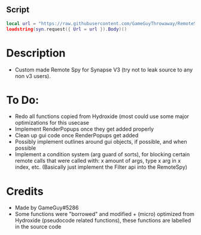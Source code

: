 ## Script
```lua
local url = "https://raw.githubusercontent.com/GameGuyThrowaway/RemoteSpy/main/script.lua"
loadstring(syn.request({ Url = url }).Body)()
```

# Description
* Custom made Remote Spy for Synapse V3 (try not to leak source to any non v3 users).

# To Do:
* Redo all functions copied from Hydroxide (most could use some major optimizations for this usecase
* Implement RenderPopups once they get added properly
* Clean up gui code once RenderPopups get added
* Possibly implement outlines around gui objects, if possible, and when possible
* Implement a condition system (arg guard of sorts), for blocking certain remote calls that were called with: x amount of args, type x arg in x index, etc.  (Basically just implement the Filter api into the RemoteSpy)

# Credits
* Made by GameGuy#5286
* Some functions were "borrowed" and modified + (micro) optimized from Hydroxide (pseudocode related functions), these functions are labelled in the source code
